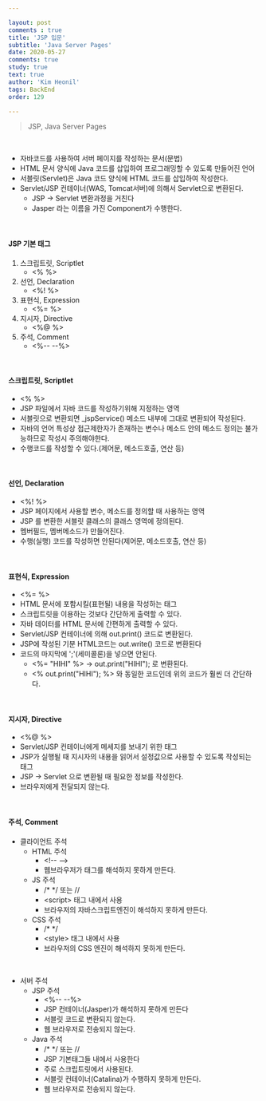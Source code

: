 ```yaml
---

layout: post
comments : true
title: 'JSP 입문'
subtitle: 'Java Server Pages'
date: 2020-05-27
comments: true
study: true
text: true
author: 'Kim Heonil'
tags: BackEnd
order: 129

---
```


> JSP, Java Server Pages

<br>

- 자바코드를 사용하여 서버 페이지를 작성하는 문서(문법)
- HTML 문서 양식에 Java 코드를 삽입하여 프로그래밍할 수 있도록 만들어진 언어
- 서블릿(Servlet)은 Java 코드 양식에 HTML 코드를 삽입하여 작성한다.
- Servlet/JSP 컨테이너(WAS, Tomcat서버)에 의해서 Servlet으로 변환된다.
  - JSP -> Servlet 변환과정을 거친다
  - Jasper 라는 이름을 가진 Component가 수행한다.

<br>

#### JSP 기본 태그

1. 스크립트릿, Scriptlet
   - &lt;% %>
2. 선언, Declaration
   - &lt;%! %>
3. 표현식, Expression
   - &lt;%= %>
4. 지시자, Directive
   - &lt;%@ %>
5. 주석, Comment
   - &lt;%-- --%>

<br>

#### 스크립트릿, Scriptlet

- &lt;% %>
- JSP 파일에서 자바 코드를 작성하기위해 지정하는 영역
- 서블릿으로 변환되면 _jspService() 메소드 내부에 그대로 변환되어 작성된다.
- 자바의 언어 특성상 접근제한자가 존재하는 변수나 메소드 안의 메소드 정의는 불가능하므로 작성시 주의해야한다.
- 수행코드를 작성할 수 있다.(제어문, 메소드호출, 연산 등)

<br>

#### 선언, Declaration

- &lt;%! %>
- JSP 페이지에서 사용할 변수, 메소드를 정의할 때 사용하는 영역
- JSP 를 변환한 서블릿 클래스의 클래스 영역에 정의된다.
- 멤버필드, 멤버메소드가 만들어진다.
- 수행(실행) 코드를 작성하면 안된다(제어문, 메소드호출, 연산 등)

<br>

#### 표현식, Expression

- &lt;%= %>
- HTML 문서에 포함시킬(표현될) 내용을 작성하는 태그
- 스크립트릿을 이용하는 것보다 간단하게 출력할 수 있다.
- 자바 데이터를 HTML 문서에 간편하게 출력할 수 있다.
- Servlet/JSP 컨테이너에 의해 out.print() 코드로 변환된다.
- JSP에 작성된 기분 HTML코드는 out.write() 코드로 변환된다
- 코드의 마지막에 ';'(세미콜론)을 넣으면 안된다.
  - &lt;%= "HIHI" %> -> out.print("HIHI"); 로 변환된다.
  - <% out.print("HIHI"); %> 와 동일한 코드인데 위의 코드가 훨씬 더 간단하다.

<br>

#### 지시자, Directive

- &lt;%@ %>
- Servlet/JSP 컨테이너에게 메세지를 보내기 위한 태그
- JSP가 실행될 때 지시자의 내용을 읽어서 설정값으로 사용할 수 있도록 작성되는 태그
- JSP -> Servlet 으로 변환될 때 필요한 정보를 작성한다.
- 브라우저에게 전달되지 않는다.

<br>

#### 주석, Comment

- 클라이언트 주석
  - HTML 주석
    - &lt;!-- -->
    - 웹브라우저가 태그를 해석하지 못하게 만든다.
  - JS 주석
    - /* */ 또는 //
    - &lt;script> 태그 내에서 사용
    - 브라우저의 자바스크립트엔진이 해석하지 못하게 만든다.
  - CSS 주석
    - /* */
    - &lt;style> 태그 내에서 사용
    - 브라우저의 CSS 엔진이 해석하지 못하게 만든다.

<br>

- 서버 주석
  - JSP 주석
    - &lt;%-- --%>
    - JSP 컨테이너(Jasper)가 해석하지 못하게 만든다
    - 서블릿 코드로 변환되지 않는다.
    - 웹 브라우저로 전송되지 않는다.
  - Java 주석
    - /* */ 또는 //
    - JSP 기본태그들 내에서 사용한다
    - 주로 스크립트릿에서 사용된다.
    - 서블릿 컨테이너(Catalina)가 수행하지 못하게 만든다.
    - 웹 브라우저로 전송되지 않는다.

<br><br>